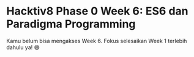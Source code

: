 # Hacktiv8 Phase 0 Week 6: ES6 dan Paradigma Programming

Kamu belum bisa mengakses Week 6. Fokus selesaikan Week 1 terlebih dahulu ya! :smile:
<!---
![Header](assets/header-w1.jpg)

Sampailah di minggu terakhir phase 0 ! Sangat diharapkan apabila kamu sudah paham dan menyelesaikan tugas di minggu sebelumnya dengan baik. Di minggu terakhir ini, kamu akan berkenalan dengan JavaScript ES6  :bowtie:

![Let's start!](assets/start.png)

## Senin - EcmaScript 6

- :notebook_with_decorative_cover:
[Mengenal Sintaks ES6](https://github.com/hacktiv8/phase-0-activities/blob/master/modules/js-es6.md)
- :notebook_with_decorative_cover: [Mengenal berbagai macam paradigma pemrograman](https://github.com/hacktiv8/phase-0-activities/blob/master/modules/programming-paradigm.md)
- :notebook_with_decorative_cover:
[Mengenal OOP pada JavaScript ES6](https://github.com/hacktiv8/phase-0-activities/blob/master/modules/oop-basics.md)
- :anchor:
[Mengubah Sintaks ES5 ke ES6](https://github.com/hacktiv8/phase-0-activities/blob/master/modules/anchor-es5-to-es6.md)
- :anchor:
[Menggunakan OOP dalam JavaScript dengan ES Class](https://github.com/hacktiv8/phase-0-activities/blob/master/modules/anchor-es6-oop.md)

## Selasa - Paradigma Object Oriented Programming dan Functional Programming

- :notebook_with_decorative_cover:
[Mengenal Functional Programming pada JavaScript ES6](https://github.com/hacktiv8/phase-0-activities/blob/master/modules/functional-basics.md)
- :anchor:
[Menggunakan Higher Order Function untuk menyelesaikan kasus sederhana ](https://github.com/hacktiv8/phase-0-activities/blob/master/modules/anchor-es6-functional.md)
- :anchor:
[Menggunakan Map di JavaScript untuk menyelesaikan kasus sederhana ](https://github.com/hacktiv8/phase-0-activities/blob/master/modules/anchor-es6-functional.md)
- :anchor:
[Menggunakan Filter di JavaScript untuk menyelesaikan kasus sederhana ](https://github.com/hacktiv8/phase-0-activities/blob/master/modules/anchor-es6-functional.md)
- :anchor:
[Menggunakan Reduce di JavaScript untuk menyelesaikan kasus sederhana ](https://github.com/hacktiv8/phase-0-activities/blob/master/modules/anchor-es6-functional.md)
- :anchor:
[Menggabungkan Built-in Functions dari Gaya Functional Programming ](https://github.com/hacktiv8/phase-0-activities/blob/master/modules/anchor-es6-functional.md)

## Rabu - Jumat: Online Live Coding

- :anchor:
Melakukan Live Coding secara Online dengan [Codeshare](https://codeshare.io)

## Sabtu dan Minggu

- [Refleksi kegiatan pekan ini](https://github.com/hacktiv8/phase-0-activities/blob/master/modules/reflection.md)
- [Blogging teknikal terkait skill pekan ini](https://github.com/hacktiv8/phase-0-activities/blob/master/modules/blog.md)

Selamat berpetualang dengan istilah dan teknologi yang makin seru! Jika ada hal yang perlu ditanyakan, langsung saja berdiskusi di grup ya.

Salam,

Tim Hacktiv8

![Hacktiv8 Banner](assets/banner.png)

--->
